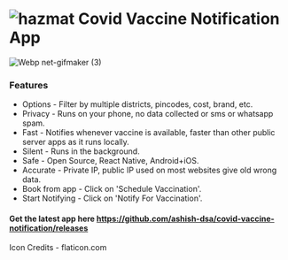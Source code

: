 # ![hazmat](https://user-images.githubusercontent.com/19613367/117577543-d9afda00-b107-11eb-8fc0-4db0a879e28b.png) Covid Vaccine Notification App 



![Webp net-gifmaker (3)](https://user-images.githubusercontent.com/19613367/117536679-17363980-b01a-11eb-833e-41528183a1dc.gif)

### Features
* Options - Filter by multiple districts, pincodes, cost, brand, etc.
* Privacy - Runs on your phone, no data collected or sms or whatsapp spam.
* Fast - Notifies whenever vaccine is available, faster than other public server apps as it runs locally.
* Silent - Runs in the background.
* Safe - Open Source, React Native, Android+iOS.
* Accurate - Private IP, public IP used on most websites give old wrong data.
* Book from app - Click on 'Schedule Vaccination'.
* Start Notifying - Click on 'Notify For Vaccination'.

#### Get the latest app here https://github.com/ashish-dsa/covid-vaccine-notification/releases
Icon Credits - flaticon.com
